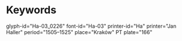 # Keywords
glyph-id="Ha-03_0226"
font-id="Ha-03"
printer-id="Ha"
printer="Jan Haller"
period="1505–1525"
place="Kraków"
PT plate="166"

